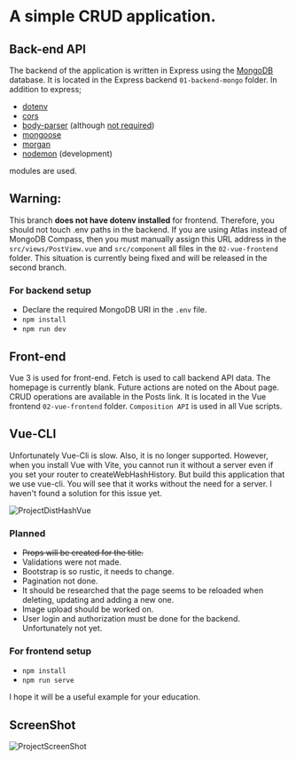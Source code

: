 # A simple CRUD application.
## Back-end API
The backend of the application is written in Express using the [MongoDB](https://www.mongodb.com/) database. It is located in the Express backend `01-backend-mongo` folder. 
In addition to express;
* [dotenv](https://www.npmjs.com/package/dotenv)
* [cors](https://www.npmjs.com/package/cors)
* [body-parser](https://www.npmjs.com/package/body-parser) (although [not required](https://expressjs.com/en/resources/middleware/body-parser.html))
* [mongoose](https://www.npmjs.com/package/mongoose)
* [morgan](https://www.npmjs.com/package/morgan)
* [nodemon](https://www.npmjs.com/package/nodemon) (development)

modules are used.

## Warning:
This branch **does not have dotenv installed** for frontend. Therefore, you should not touch .env paths in the backend. If you are using Atlas instead of MongoDB Compass, then you must manually assign this URL address in the `src/views/PostView.vue` and `src/component` all files in the `02-vue-frontend` folder. This situation is currently being fixed and will be released in the second branch.

### For backend setup
* Declare the required MongoDB URI in the `.env` file.
* `npm install`
* `npm run dev`

## Front-end
Vue 3 is used for front-end. Fetch is used to call backend API data. The homepage is currently blank. Future actions are noted on the About page. CRUD operations are available in the Posts link.  It is located in the Vue frontend `02-vue-frontend` folder. `Composition API` is used in all Vue scripts.

## Vue-CLI
Unfortunately Vue-Cli is slow. Also, it is no longer supported. However, when you install Vue with Vite, you cannot run it without a server even if you set your router to createWebHashHistory. But build this application that we use vue-cli. You will see that it works without the need for a server. I haven't found a solution for this issue yet.

![ProjectDistHashVue](https://user-images.githubusercontent.com/34094261/172048203-fc3bfdb3-9e45-4a1f-aacc-5c1b76a4f985.png)


### Planned
 - <s>Props will be created for the title.</s>
 - Validations were not made.
 - Bootstrap is so rustic, it needs to change.
 - Pagination not done.
 - It should be researched that the page seems to be reloaded when deleting, updating and adding a new one.
 - Image upload should be worked on.
 - User login and authorization must be done for the backend. Unfortunately not yet.

### For frontend setup
* `npm install`
* `npm run serve`

I hope it will be a useful example for your education.

## ScreenShot
![ProjectScreenShot](https://user-images.githubusercontent.com/34094261/172047357-3d03ba1a-4ea6-4cd8-9f7e-74ee58130131.png)
